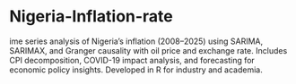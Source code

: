 # Nigeria-Inflation-rate
ime series analysis of Nigeria’s inflation (2008–2025) using SARIMA, SARIMAX, and Granger causality with oil price and exchange rate. Includes CPI decomposition, COVID-19 impact analysis, and forecasting for economic policy insights. Developed in R for industry and academia.
